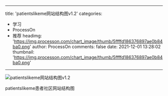 
---
title: 'patientslikeme网站结构图v1.2'
categories: 
 - 学习
 - ProcessOn
 - 推荐
headimg: 'https://img.processon.com/chart_image/thumb/5ffffd186376897ae0b84ba0.png'
author: ProcessOn
comments: false
date: 2021-12-01 13:28:02
thumbnail: 'https://img.processon.com/chart_image/thumb/5ffffd186376897ae0b84ba0.png'
---

<div>   
<img class="thumb" alt="patientslikeme网站结构图v1.2" src="https://img.processon.com/chart_image/thumb/5ffffd186376897ae0b84ba0.png" referrerpolicy="no-referrer">
<p>patientslikeme患者社区网站结构图</p>  
</div>
            